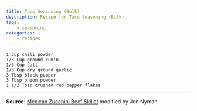```yaml
---
title: Taco Seasoning (Bulk)
description: Recipe for Taco Seasoning (Bulk).
tags:
    - seasoning
categories:
    - recipes
---
```


```
1 Cup chili powder
1/3 Cup ground cumin
1/3 Cup salt
1/3 Cup dry ground garlic
3 Tbsp black pepper
3 Tbsp onion powder
1 1/2 Tbsp crushed red pepper flakes
```

---

**Source:**  [Mexican Zucchini Beef
Skillet](/mexican-zucchini-beef-skillet) modified by
Jon Nyman
